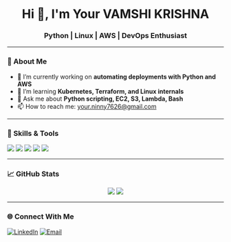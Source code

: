 <h1 align="center">Hi 👋, I'm Your VAMSHI KRISHNA</h1>
<h3 align="center">Python | Linux | AWS | DevOps Enthusiast</h3>

---

### 🧠 About Me

- 🔭 I’m currently working on **automating deployments with Python and AWS**
- 🌱 I’m learning **Kubernetes, Terraform, and Linux internals**
- 💬 Ask me about **Python scripting, EC2, S3, Lambda, Bash**
- 📫 How to reach me: your.ninny7626@gmail.com

---

### 🧰 Skills & Tools

<p>
  <img src="https://img.shields.io/badge/Python-3670A0?style=for-the-badge&logo=python&logoColor=white"/>
  <img src="https://img.shields.io/badge/Linux-FCC624?style=for-the-badge&logo=linux&logoColor=black"/>
  <img src="https://img.shields.io/badge/AWS-232F3E?style=for-the-badge&logo=amazon-aws&logoColor=white"/>
  <img src="https://img.shields.io/badge/Bash-4EAA25?style=for-the-badge&logo=gnubash&logoColor=white"/>
  <img src="https://img.shields.io/badge/GitHub-181717?style=for-the-badge&logo=github&logoColor=white"/>
</p>

---

### 📈 GitHub Stats

<p align="center">
  <img src="https://github-readme-stats.vercel.app/api?username=Krish-Ai-225/Ninny5&show_icons=true&theme=github_dark" />
  <img src="https://github-readme-streak-stats.herokuapp.com/?user=Krish-Ai-225/Ninny5&theme=dark" />
</p>

---

### 🌐 Connect With Me

[![LinkedIn](https://img.shields.io/badge/LinkedIn-blue?style=flat&logo=linkedin&labelColor=blue)](https://linkedin.com/in/vamshi-krishna-gumasa-578193190)
[![Email](https://img.shields.io/badge/Gmail-D14836?style=flat&logo=gmail&logoColor=white)](mailto🇮🇳.ninny7626@gmail@.com)

